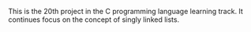 This is the 20th project in the C programming language learning track.
It continues focus on the concept of singly linked lists.
